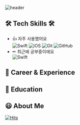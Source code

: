 
![header](https://capsule-render.vercel.app/api?type=waving&color=gradient&width=100%&height=300&section=header&text=ToniOS&fontSize=90&desc=SunwooNam&descAlignY=70)


## 🛠️ Tech Skills 🛠️
- 👍 자주 사용했어요 <br>
![Swift](https://img.shields.io/badge/Swift-FA7343?style=flat-square&logo=Swift&logoColor=white) ![iOS](https://img.shields.io/badge/iOS-222222?style=flat-square&logo=Apple&logoColor=white) ![Git](https://img.shields.io/badge/Git-F05032?style=flat-square&logo=Git&logoColor=white) ![GitHub](https://img.shields.io/badge/GitHub-181717?style=flat-square&logo=GitHub&logoColor=white)
- ✏ 최근에 공부중이에요  <br>
![Swift](https://img.shields.io/badge/SwiftUI-FA7343?style=flat-square&logo=Swift&logoColor=white)

## 🚴 Career & Experience


## 📝 Education


## 😃 About Me

[![Hits](https://hits.seeyoufarm.com/api/count/incr/badge.svg?url=https%3A%2F%2Fgithub.com%2Foksunwoo&count_bg=%2368FD5D&title_bg=%23555555&icon=apple.svg&icon_color=%23E7E7E7&title=hits&edge_flat=false)](https://hits.seeyoufarm.com)



<!--
**oksunwoo/oksunwoo** is a ✨ _special_ ✨ repository because its `README.md` (this file) appears on your GitHub profile.

Here are some ideas to get you started:

- 🔭 I’m currently working on ...
- 🌱 I’m currently learning ...
- 👯 I’m looking to collaborate on ...
- 🤔 I’m looking for help with ...
- 💬 Ask me about ...
- 📫 How to reach me: ...
- 😄 Pronouns: ...
- ⚡ Fun fact: ...
-->
